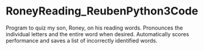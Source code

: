 # RoneyReading_ReubenPython3Code
Program to quiz my son, Roney, on his reading words. Pronounces the individual letters and the entire word when desired. Automatically scores performance and saves a list of incorrectly identified words.
